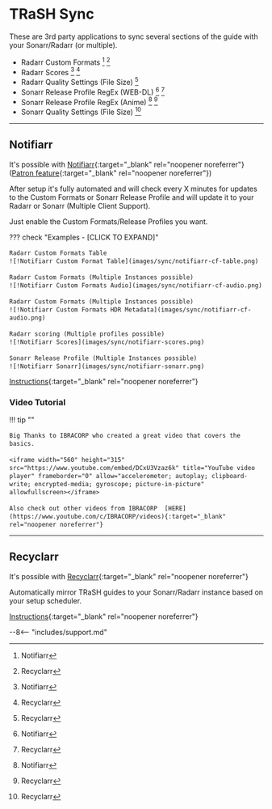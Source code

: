 # TRaSH Sync

These are 3rd party applications to sync several sections of the guide with your Sonarr/Radarr (or multiple).

- Radarr Custom Formats [^1] [^2]
- Radarr Scores [^1] [^2]
- Radarr Quality Settings (File Size) [^2]
- Sonarr Release Profile RegEx (WEB-DL) [^1] [^2]
- Sonarr Release Profile RegEx (Anime) [^1] [^2]
- Sonarr Quality Settings (File Size) [^2]

------

## Notifiarr

It's possible with [Notifiarr](https://notifiarr.com/profile.php){:target="_blank" rel="noopener noreferrer"} ([Patron feature](https://notifiarr.wiki/FAQ#patron){:target="_blank" rel="noopener noreferrer"})

After setup it's fully automated and will check every X minutes for updates to the Custom Formats or Sonarr Release Profile and will update it to your Radarr or Sonarr (Multiple Client Support).

Just enable the Custom Formats/Release Profiles you want.

??? check "Examples - [CLICK TO EXPAND]"

    Radarr Custom Formats Table
    ![!Notifiarr Custom Format Table](images/sync/notifiarr-cf-table.png)

    Radarr Custom Formats (Multiple Instances possible)
    ![!Notifiarr Custom Formats Audio](images/sync/notifiarr-cf-audio.png)

    Radarr Custom Formats (Multiple Instances possible)
    ![!Notifiarr Custom Formats HDR Metadata](images/sync/notifiarr-cf-audio.png)

    Radarr scoring (Multiple profiles possible)
    ![!Notifiarr Scores](images/sync/notifiarr-scores.png)

    Sonarr Release Profile (Multiple Instances possible)
    ![!Notifiarr Sonarr](images/sync/notifiarr-sonarr.png)

[Instructions](https://notifiarr.wiki/en/Website/Integrations/Trash){:target="_blank" rel="noopener noreferrer"}

### Video Tutorial

!!! tip ""

    Big Thanks to IBRACORP who created a great video that covers the basics.

    <iframe width="560" height="315" src="https://www.youtube.com/embed/DCxU3Vzaz6k" title="YouTube video player" frameborder="0" allow="accelerometer; autoplay; clipboard-write; encrypted-media; gyroscope; picture-in-picture" allowfullscreen></iframe>

    Also check out other videos from IBRACORP  [HERE](https://www.youtube.com/c/IBRACORP/videos){:target="_blank" rel="noopener noreferrer"}

------

## Recyclarr

It's possible with [Recyclarr](https://github.com/rcdailey/recyclarr){:target="_blank" rel="noopener noreferrer"}

Automatically mirror TRaSH guides to your Sonarr/Radarr instance based on your setup scheduler.

[Instructions](https://github.com/rcdailey/recyclarr#getting-started){:target="_blank" rel="noopener noreferrer"}

--8<-- "includes/support.md"

[^1]:
    Notifiarr

[^2]:
    Recyclarr
